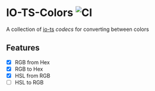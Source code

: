 # IO-TS-Colors ![CI](https://github.com/Brettm12345/color-ts/workflows/CI/badge.svg)

A collection of [io-ts](https://github.com/gcanti/io-ts) _codecs_ for converting
between colors

## Features

- [x] RGB from Hex
- [x] RGB to Hex
- [x] HSL from RGB
- [ ] HSL to RGB
